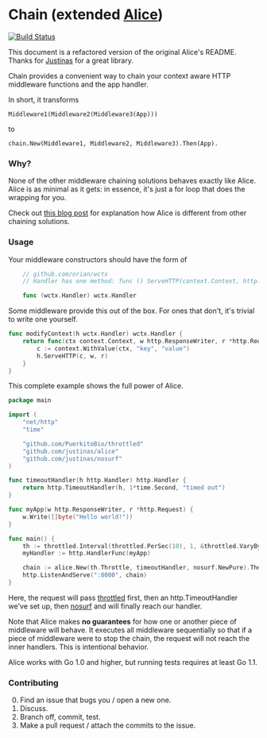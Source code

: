 # Chain (extended [Alice](https://github.com/justinas/alice))

[![Build Status](https://travis-ci.org/orian/chain.svg?branch=master)](https://travis-ci.org/orian/chain)

This document is a refactored version of the original Alice's README. Thanks for [Justinas](https://github.com/justinas) for a great library.

Chain provides a convenient way to chain
your context aware HTTP middleware functions and the app handler.

In short, it transforms

    Middleware1(Middleware2(Middleware3(App)))

to

    chain.New(Middleware1, Middleware2, Middleware3).Then(App).

### Why?

None of the other middleware chaining solutions behaves exactly like Alice.
Alice is as minimal as it gets:
in essence, it's just a for loop that does the wrapping for you.

Check out [this blog post](http://justinas.org/alice-painless-middleware-chaining-for-go/)
for explanation how Alice is different from other chaining solutions.

### Usage

Your middleware constructors should have the form of

```go
    // github.com/orian/wctx
    // Handler has one method: func () ServeHTTP(context.Context, http.ResponseWriter, http.Request)

    func (wctx.Handler) wctx.Handler
```

Some middleware provide this out of the box.
For ones that don't, it's trivial to write one yourself.

```go
func modifyContext(h wctx.Handler) wctx.Handler {
    return func(ctx context.Context, w http.ResponseWriter, r *http.Request) {
        c := context.WithValue(ctx, "key", "value")
        h.ServeHTTP(c, w, r)
    }
}
```

This complete example shows the full power of Alice.

```go
package main

import (
    "net/http"
    "time"

    "github.com/PuerkitoBio/throttled"
    "github.com/justinas/alice"
    "github.com/justinas/nosurf"
)

func timeoutHandler(h http.Handler) http.Handler {
    return http.TimeoutHandler(h, 1*time.Second, "timed out")
}

func myApp(w http.ResponseWriter, r *http.Request) {
    w.Write([]byte("Hello world!"))
}

func main() {
    th := throttled.Interval(throttled.PerSec(10), 1, &throttled.VaryBy{Path: true}, 50)
    myHandler := http.HandlerFunc(myApp)

    chain := alice.New(th.Throttle, timeoutHandler, nosurf.NewPure).Then(myHandler)
    http.ListenAndServe(":8000", chain)
}
```

Here, the request will pass [throttled](https://github.com/PuerkitoBio/throttled) first,
then an http.TimeoutHandler we've set up,
then [nosurf](https://github.com/justinas/nosurf)
and will finally reach our handler.

Note that Alice makes **no guarantees** for
how one or another piece of  middleware will behave.
It executes all middleware sequentially so that if a
piece of middleware were to stop the chain,
the request will not reach the inner handlers.
This is intentional behavior.

Alice works with Go 1.0 and higher,
but running tests requires at least Go 1.1.

### Contributing

0. Find an issue that bugs you / open a new one.
1. Discuss.
2. Branch off, commit, test.
3. Make a pull request / attach the commits to the issue.
